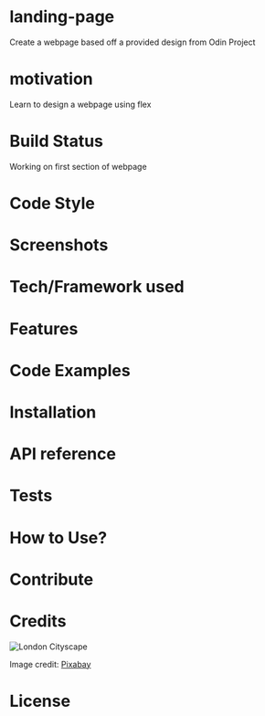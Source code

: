 # landing-page

Create a webpage based off a provided design from Odin Project

# motivation 

Learn to design a webpage using flex 

# Build Status

Working on first section of webpage

# Code Style

# Screenshots

# Tech/Framework used

# Features

# Code Examples

# Installation

# API reference

# Tests

# How to Use? 

# Contribute

# Credits

![London Cityscape](https://www.pexels.com/photo/460672/)

Image credit: [Pixabay](https://www.pexels.com/@pixabay/)

# License




